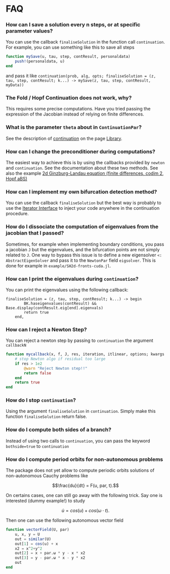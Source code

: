 # FAQ

### How can I save a solution every n steps, or at specific parameter values?

You can use the callback `finaliseSolution` in the function call `continuation`. For example, you can use something like this to save all steps

```julia
function mySave(u, tau, step, contResult, personaldata)
	push!(personaldata, u)
end
```
and pass it like `continuation(prob, alg, opts; finaliseSolution = (z, tau, step, contResult; k...) -> mySave(z, tau, step, contResult, myData))`

### The Fold / Hopf Continuation does not work, why?

This requires some precise computations. Have you tried passing the expression of the Jacobian instead of relying on finite differences.

### What is the parameter `theta` about in `ContinuationPar`?

See the description of [continuation](https://bifurcationkit.github.io/BifurcationKitDocs.jl/dev/library/#Continuation-1) on the page [Library](https://bifurcationkit.github.io/BifurcationKitDocs.jl/dev/library/).

### How can I change the preconditioner during computations?

The easiest way to achieve this is by using the callbacks provided by `newton` and `continuation`. See the documentation about these two methods. See also the example [2d Ginzburg-Landau equation (finite differences, codim 2, Hopf aBS)](@ref)

### How can I implement my own bifurcation detection method?

You can use the callback `finaliseSolution` but the best way is probably to use the [Iterator Interface](@ref) to inject your code anywhere in the continuation procedure.

### How do I dissociate the computation of eigenvalues from the jacobian that I passed?

Sometimes, for example when implementing boundary conditions, you pass a jacobian `J` but the eigenvalues, and the bifurcation points are not simply related to `J`. One way to bypass this issue is to define a new eigensolver `<: AbstractEigenSolver` and pass it to the `NewtonPar` field `eigsolver`. This is done for example in `example/SH2d-fronts-cuda.jl`.

### How can I print the eigenvalues during `continuation`?

You can print the eigenvalues using the following callback:

```juliaw
finaliseSolution = (z, tau, step, contResult; k...) -> begin
		BK.haseigenvalues(contResult) && Base.display(contResult.eig[end].eigenvals)
		return true
	end,
```

### How can I reject a Newton Step?

You can reject a newton step by passing to `continuation` the argument `callbackN`

```julia
function mycallback(x, f, J, res, iteration, itlinear, options; kwargs...)
	# stop Newton algo if residual too large
	if res > 1e2
		@warn "Reject Newton step!!"
		return false
	end
	return true
end
```

### How do I stop `continuation`?

Using the argument `finaliseSolution` in `continuation`. Simply make this function `finaliseSolution` return false.

### How do I compute both sides of a branch?

Instead of using two calls to `continuation`, you can pass the keyword `bothside=true` to `continuation`

### How do I compute period orbits for non-autonomous problems

The package does not yet allow to compute periodic orbits solutions of non-autonomous Cauchy problems like

$$\frac{du}{dt}  = F(u, par, t).$$

On certains cases, one can still go away with the following trick. Say one is interested (dummy example!) to study

$$\dot u = cos(u) + cos(\omega \cdot t).$$

Then one can use the following autonomous vector field

```julia
function vectorField(U, par)
	u, x, y = U
	out = similar(U)
	out[1] = cos(u) + x
	x2 = x^2+y^2
	out[2] = x + par.ω * y - x * x2
	out[3] = y - par.ω * x - y * x2
	out
end
```
